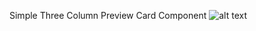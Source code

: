 Simple Three Column Preview Card Component
![alt text](https://github.com/GabrielC01/3-column-preview-card-component/preview.png)
